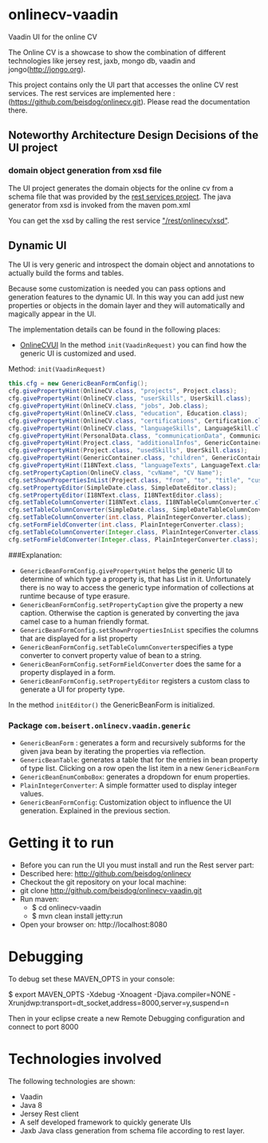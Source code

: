 # onlinecv-vaadin
Vaadin UI for the online CV

The Online CV is a showcase to show the combination of different technologies like jersey rest, jaxb, mongo db, vaadin and jongo(http://jongo.org).

This project contains only the UI part that accesses the online CV rest services.
The rest services are implemented here : (https://github.com/beisdog/onlinecv.git). Please read the documentation there.

## Noteworthy Architecture Design Decisions of the UI project
### domain object generation from xsd file
The UI project generates the domain objects for the online cv from a schema file that was provided by the [rest services project](https://github.com/beisdog/onlinecv). The java generator from xsd is invoked from the maven pom.xml

You can get the xsd by calling the rest service ["/rest/onlinecv/xsd"](http://localhost:8888/rest/onlinecv/xsd).
## Dynamic UI
The UI is very generic and introspect the domain object and annotations to actually build the forms and tables.

Because some customization is needed you can pass options and generation features to the dynamic UI.
In this way you can add just new properties or objects in the domain layer and they will automatically and magically appear in the UI.

The implementation details can be found in the following places:

* [OnlineCVUI](/src/main/java/com/beisert/onlinecv/vaadin/OnlineCVUI.java)
In the method `init(VaadinRequest)` you can find how the generic UI is customized and used.

Method: `init(VaadinRequest)`
```java
this.cfg = new GenericBeanFormConfig();
cfg.givePropertyHint(OnlineCV.class, "projects", Project.class);
cfg.givePropertyHint(OnlineCV.class, "userSkills", UserSkill.class);
cfg.givePropertyHint(OnlineCV.class, "jobs", Job.class);
cfg.givePropertyHint(OnlineCV.class, "education", Education.class);
cfg.givePropertyHint(OnlineCV.class, "certifications", Certification.class);
cfg.givePropertyHint(OnlineCV.class, "languageSkills", LanguageSkill.class);
cfg.givePropertyHint(PersonalData.class, "communicationData", CommunicationData.class);
cfg.givePropertyHint(Project.class, "additionalInfos", GenericContainer.class);
cfg.givePropertyHint(Project.class, "usedSkills", UserSkill.class);
cfg.givePropertyHint(GenericContainer.class, "children", GenericContainer.class);
cfg.givePropertyHint(I18NText.class, "languageTexts", LanguageText.class);
cfg.setPropertyCaption(OnlineCV.class, "cvName", "CV Name");
cfg.setShownPropertiesInList(Project.class, "from", "to", "title", "customer", "key");
cfg.setPropertyEditor(SimpleDate.class, SimpleDateEditor.class);
cfg.setPropertyEditor(I18NText.class, I18NTextEditor.class);
cfg.setTableColumnConverter(I18NText.class, I18NTableColumnConverter.class);
cfg.setTableColumnConverter(SimpleDate.class, SimpleDateTableColumnConverter.class);
cfg.setTableColumnConverter(int.class, PlainIntegerConverter.class);
cfg.setFormFieldConverter(int.class, PlainIntegerConverter.class);
cfg.setTableColumnConverter(Integer.class, PlainIntegerConverter.class);
cfg.setFormFieldConverter(Integer.class, PlainIntegerConverter.class);

```
###Explanation:

* `GenericBeanFormConfig.givePropertyHint` helps the generic UI to determine of which type a property is, that has List in it. Unfortunately there is no way
to access the generic type information of collections at runtime because of type erasure.
* `GenericBeanFormConfig.setPropertyCaption` give the property a new caption. Otherwise the caption is generated by converting the java camel case to a human friendly format.
* `GenericBeanFormConfig.setShownPropertiesInList` specifies the columns that are displayed for a list property
* `GenericBeanFormConfig.setTableColumnConverter`specifies a type converter to convert property value of bean to a string.
* `GenericBeanFormConfig.setFormFieldConverter` does the same for a property displayed in a form.
* `GenericBeanFormConfig.setPropertyEditor` registers a custom class to generate a UI for property type.

In the method `initEditor()` the GenericBeanForm is initialized.
 
### Package `com.beisert.onlinecv.vaadin.generic`
* `GenericBeanForm` : generates a form and recursively subforms for the given java bean by iterating the properties via reflection.
* `GenericBeanTable`: generates a table that for the entries in bean property of type list. Clicking on a row open the list item in a new `GenericBeanForm`
* `GenericBeanEnumComboBox`: generates a dropdown for enum properties.
* `PlainIntegerConverter`: A simple formatter used to display integer values.
* `GenericBeanFormConfig`: Customization object to influence the UI generation. Explained in the previous section.




# Getting it to run
* Before you can run the UI you must install and run the Rest server part: 
 * Described here: http://github.com/beisdog/onlinecv 
* Checkout the git repository on your local machine: 
 * git clone http://github.com/beisdog/onlinecv-vaadin.git
* Run maven:
	* $ cd onlinecv-vaadin
	* $ mvn clean install jetty:run
* Open your browser on: http://localhost:8080

# Debugging
To debug set these MAVEN_OPTS in your console:

$ export MAVEN_OPTS -Xdebug -Xnoagent -Djava.compiler=NONE -Xrunjdwp:transport=dt_socket,address=8000,server=y,suspend=n

Then in your eclipse create a new Remote Debugging configuration and connect to port 8000

# Technologies involved
The following technologies are shown:
* Vaadin
* Java 8
* Jersey Rest client
* A self developed framework to quickly generate UIs
* Jaxb Java class  generation from schema file according to rest layer.